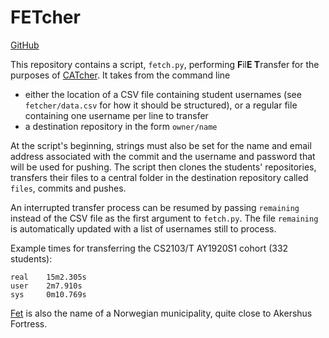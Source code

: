 # FETcher

[GitHub](https://github.com/Parcly-Taxel/FETcher)

This repository contains a script, `fetch.py`, performing **F**il**E T**ransfer for the purposes of [CATcher](https://github.com/CATcher-org/CATcher). It takes from the command line

* either the location of a CSV file containing student usernames (see `fetcher/data.csv` for how it should be structured), or a regular file containing one username per line to transfer
* a destination repository in the form `owner/name`

At the script's beginning, strings must also be set for the name and email address associated with the commit and the username and password that will be used for pushing. The script then clones the students' repositories, transfers their files to a central folder in the destination repository called `files`, commits and pushes.

An interrupted transfer process can be resumed by passing `remaining` instead of the CSV file as the first argument to `fetch.py`. The file `remaining` is automatically updated with a list of usernames still to process.

Example times for transferring the CS2103/T AY1920S1 cohort (332 students):
```
real    15m2.305s
user    2m7.910s
sys     0m10.769s
```
[Fet](https://en.wikipedia.org/wiki/Fet) is also the name of a Norwegian municipality, quite close to Akershus Fortress.
